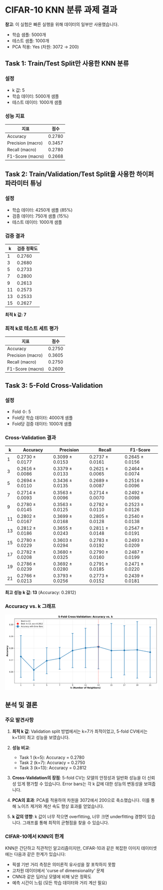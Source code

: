 # CIFAR-10 KNN 분류 과제 결과

**참고**: 이 실험은 빠른 실행을 위해 데이터의 일부만 사용했습니다.
- 학습 샘플: 5000개
- 테스트 샘플: 1000개
- PCA 적용: Yes (차원: 3072 → 200)

## Task 1: Train/Test Split만 사용한 KNN 분류

### 설정
- k 값: 5
- 학습 데이터: 5000개 샘플
- 테스트 데이터: 1000개 샘플

### 성능 지표

| 지표 | 점수 |
|--------|-------|
| Accuracy | 0.2780 |
| Precision (macro) | 0.3457 |
| Recall (macro) | 0.2780 |
| F1-Score (macro) | 0.2668 |

## Task 2: Train/Validation/Test Split을 사용한 하이퍼파라미터 튜닝

### 설정
- 학습 데이터: 4250개 샘플 (85%)
- 검증 데이터: 750개 샘플 (15%)
- 테스트 데이터: 1000개 샘플

### 검증 결과

| k | 검증 정확도 |
|---|---------------------|
| 1 | 0.2760 |
| 3 | 0.2680 |
| 5 | 0.2733 |
| 7 | 0.2800 |
| 9 | 0.2613 |
| 11 | 0.2573 |
| 13 | 0.2533 |
| 15 | 0.2627 |

**최적 k 값: 7**

### 최적 k로 테스트 세트 평가

| 지표 | 점수 |
|--------|-------|
| Accuracy | 0.2750 |
| Precision (macro) | 0.3605 |
| Recall (macro) | 0.2750 |
| F1-Score (macro) | 0.2609 |

## Task 3: 5-Fold Cross-Validation

### 설정
- Fold 수: 5
- Fold당 학습 데이터: 4000개 샘플
- Fold당 검증 데이터: 1000개 샘플

### Cross-Validation 결과

| k | Accuracy | Precision | Recall | F1-Score |
|---|----------|-----------|--------|----------|
| 1 | 0.2730 ± 0.0177 | 0.3099 ± 0.0153 | 0.2737 ± 0.0161 | 0.2645 ± 0.0156 |
| 3 | 0.2616 ± 0.0086 | 0.3379 ± 0.0133 | 0.2621 ± 0.0065 | 0.2464 ± 0.0074 |
| 5 | 0.2694 ± 0.0110 | 0.3436 ± 0.0135 | 0.2689 ± 0.0087 | 0.2516 ± 0.0096 |
| 7 | 0.2714 ± 0.0093 | 0.3563 ± 0.0096 | 0.2714 ± 0.0070 | 0.2492 ± 0.0098 |
| 9 | 0.2780 ± 0.0145 | 0.3563 ± 0.0125 | 0.2782 ± 0.0110 | 0.2523 ± 0.0126 |
| 11 | 0.2802 ± 0.0167 | 0.3699 ± 0.0168 | 0.2805 ± 0.0128 | 0.2540 ± 0.0138 |
| 13 | 0.2812 ± 0.0186 | 0.3655 ± 0.0243 | 0.2811 ± 0.0148 | 0.2547 ± 0.0191 |
| 15 | 0.2780 ± 0.0229 | 0.3603 ± 0.0294 | 0.2783 ± 0.0192 | 0.2493 ± 0.0209 |
| 17 | 0.2782 ± 0.0208 | 0.3680 ± 0.0325 | 0.2790 ± 0.0160 | 0.2487 ± 0.0199 |
| 19 | 0.2786 ± 0.0239 | 0.3692 ± 0.0280 | 0.2791 ± 0.0185 | 0.2471 ± 0.0220 |
| 21 | 0.2766 ± 0.0213 | 0.3793 ± 0.0256 | 0.2773 ± 0.0152 | 0.2439 ± 0.0181 |

**최고 성능 k 값: 13** (Accuracy: 0.2812)

### Accuracy vs. k 그래프

![Accuracy vs k](result/cv_accuracy_vs_k.png)

## 분석 및 결론

### 주요 발견사항

1. **최적 k 값**: Validation split 방법에서는 k=7가 최적이었고, 5-fold CV에서는 k=13이 최고 성능을 보였습니다.

2. **성능 비교**:
   - Task 1 (k=5): Accuracy = 0.2780
   - Task 2 (k=7): Accuracy = 0.2750
   - Task 3 (k=13): Accuracy = 0.2812

3. **Cross-Validation의 장점**: 5-fold CV는 모델의 안정성과 일반화 성능을 더 신뢰성 있게 평가할 수 있습니다. Error bars는 각 k 값에 대한 성능의 변동성을 보여줍니다.

4. **PCA의 효과**: PCA를 적용하여 차원을 3072에서 200으로 축소했습니다. 이를 통해 노이즈 제거와 계산 속도 향상 효과를 얻었습니다.

5. **k 값의 영향**: k 값이 너무 작으면 overfitting, 너무 크면 underfitting 경향이 있습니다. 그래프를 통해 최적의 균형점을 찾을 수 있습니다.

### CIFAR-10에서 KNN의 한계

KNN은 간단하고 직관적인 알고리즘이지만, CIFAR-10과 같은 복잡한 이미지 데이터셋에는 다음과 같은 한계가 있습니다:

- 픽셀 기반 거리 측정은 의미론적 유사성을 잘 포착하지 못함
- 고차원 데이터에서 'curse of dimensionality' 문제
- CNN과 같은 딥러닝 모델에 비해 낮은 정확도
- 예측 시간이 느림 (모든 학습 데이터와 거리 계산 필요)

